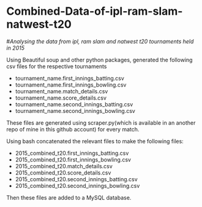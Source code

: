 # Combined-Data-of-ipl-ram-slam-natwest-t20
#*Analysing the data from ipl, ram slam and natwest t20 tournaments held in 2015*



Using Beautiful soup and other python packages, generated the following csv files for the respective tournaments

- tournament_name.first_innings_batting.csv 
- tournament_name.first_innings_bowling.csv 
- tournament_name.match_details.csv 
- tournament_name.score_details.csv 
- tournament_name.second_innings_batting.csv 
- tournament_name.second_innings_bowling.csv

These files are generated using scraper.py(which is available in an another repo of mine in this github account) for every match.

Using bash concatenated the relevant files to make the following files:


- 2015_combined_t20.first_innings_batting.csv
- 2015_combined_t20.first_innings_bowling.csv
- 2015_combined_t20.match_details.csv
- 2015_combined_t20.score_details.csv
- 2015_combined_t20.second_innings_batting.csv
- 2015_combined_t20.second_innings_bowling.csv


Then these files are added to a MySQL database.
